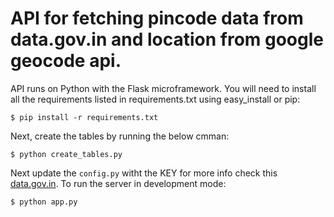 # API for fetching pincode data from data.gov.in and location from google geocode api.

API runs on Python with the Flask microframework. You will need to install all the requirements listed in requirements.txt using easy_install or pip:
```
$ pip install -r requirements.txt
```
Next, create the tables by running the below cmman:
```
$ python create_tables.py
```
Next update the ```config.py``` witht the KEY for more info check this  [data.gov.in](https://data.gov.in/resources/all-india-pincode-directory-along-contact-details/api).
To run the server in development mode:
```
$ python app.py
```
